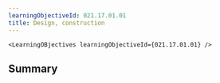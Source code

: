 ```yaml
---
learningObjectiveId: 021.17.01.01
title: Design, construction
---
```


```tsx eval
<LearningOBjectives learningObjectiveId={021.17.01.01} />
```

## Summary
